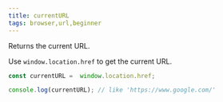 ```yaml
---
title: currentURL
tags: browser,url,beginner
---
```


Returns the current URL.

Use `window.location.href` to get the current URL.

```js
const currentURL =  window.location.href;
```

```js
console.log(currentURL); // like 'https://www.google.com/'
```
